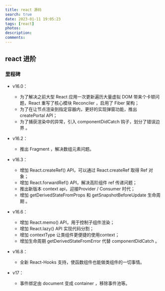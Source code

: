 ```yaml
---
title: react 源码
search: true
date: 2023-01-11 19:05:23
tags: [react]
photos:
description:
comments:
---
```


## react 进阶

### 里程碑

- v16.0： 
  - 为了解决之前大型 React 应用一次更新遍历大量虚拟 DOM 带来个卡顿问题，React 重写了核心模块 Reconciler ，启用了 Fiber 架构；
  - 为了在让节点渲染到指定容器内，更好的实现弹窗功能，推出 createPortal API；
  - 为了捕获渲染中的异常，引入 componentDidCatch 钩子，划分了错误边界 。

- v16.2：
  - 推出 Fragment ，解决数组元素问题。
  
- v16.3：
  - 增加 React.createRef() API，可以通过 React.createRef 取得 Ref 对象；
  - 增加 React.forwardRef() API，解决高阶组件 ref 传递问题；
  - 推出新版本 context api，迎接Provider / Consumer 时代；
  - 增加 getDerivedStateFromProps 和 getSnapshotBeforeUpdate 生命周期 。

- v16.6：
  - 增加 React.memo() API，用于控制子组件渲染；
  - 增加 React.lazy() API 实现代码分割；
  - 增加 contextType 让类组件更便捷的使用context；
  - 增加生命周期 getDerivedStateFromError 代替 componentDidCatch 。

- v16.8：
  - 全新 React-Hooks 支持，使函数组件也能做类组件的一切事情。

- v17： 
  - 事件绑定由 document 变成 container ，移除事件池等。





